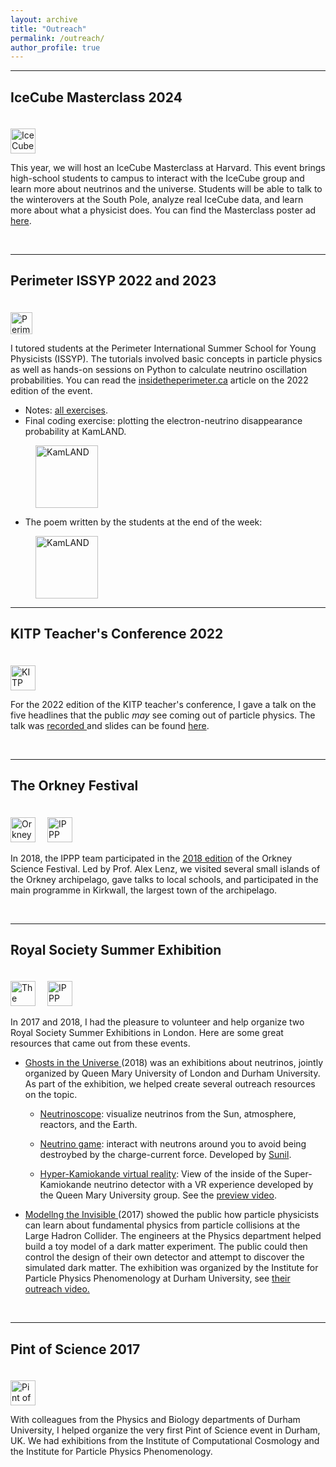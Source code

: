 ```yaml
---
layout: archive
title: "Outreach"
permalink: /outreach/
author_profile: true
---
```


---

## IceCube Masterclass 2024

<a href="https://masterclass.icecube.wisc.edu/"><img src="https://mhostert.github.io/images/outreach/icecube_logo.png" alt="IceCube"
  style="height:40px;margin-top:20px"></a>


This year, we will host an IceCube Masterclass at Harvard. 
This event brings high-school students to campus to interact with the IceCube group and learn more about neutrinos and the universe.
Students will be able to talk to the winterovers at the South Pole, analyze real IceCube data, and learn more about what a physicist does.
You can find the Masterclass poster ad <a href="https://mhostert.github.io/images/outreach/masterclass_2024_poster.pdf">here</a>.

<br>

---

## Perimeter ISSYP 2022 and 2023

  <a href="https://perimeterinstitute.ca">
    <img src="https://mhostert.github.io/images/outreach/perimeter_logo.png" alt="Perimeter Institute" style="height:35px;margin-top:20px">
  </a>

I tutored students at the Perimeter International Summer School for Young Physicists (ISSYP).
The tutorials involved basic concepts in particle physics as well as hands-on sessions on Python to calculate neutrino oscillation probabilities.
You can read the <a href="https://insidetheperimeter.ca/annual-pi-summer-school-immerses-students-in-a-universe-of-ideas/">insidetheperimeter.ca</a> article on the 2022 edition of the event.

* Notes: <a href="https://mhostert.com/files/ISSYP_exercises.pdf"> all exercises</a>.
* Final coding exercise: plotting the electron-neutrino disappearance probability at KamLAND.

<a href="https://mhostert.github.io/images/outreach/issyp_kamland.png">
  <img src="https://mhostert.github.io/images/outreach/issyp_kamland.png" alt="KamLAND"
    style="margin-left:40px;height:100px;">
</a>

* The poem written by the students at the end of the week:

<a href="https://mhostert.github.io/files/issyp_poem.pdf">
  <img src="https://mhostert.github.io/images/outreach/issyp_poem.png" alt="KamLAND"
    style="margin-left:40px;height:100px;">
</a>

<br>

---

## KITP Teacher's Conference 2022

<a href="https://www.kitp.ucsb.edu/outreach/teachers/teachers-conferences"><img src="https://mhostert.github.io/images/outreach/kitp_logo.png" alt="KITP"
  style="height:40px;margin-top:20px"></a>

For the 2022 edition of the KITP teacher's conference, I gave a talk on the five headlines that the public *may* see coming out of particle physics. The talk was <a href="https://online.kitp.ucsb.edu/online/neutrinost-c22/hostert/"> recorded </a> and slides can be found <a href="https://online.kitp.ucsb.edu/online/neutrinost-c22/hostert/pdf/Hostert_Neutrinos22Teach_KITP.pdf">here</a>.

<br>

---

## The Orkney Festival

<a href="https://oisf.org/"><img src="https://mhostert.github.io/images/outreach/OISF-Header-Logo.png" alt="Orkney International Science Festival"
style="height:40px;margin-right:15px;margin-top:20px;"></a>
<a href="https://www.ippp.dur.ac.uk/"><img src="https://mhostert.github.io/images/outreach/ippp_logo_white-300x97.png" alt="IPPP"
  style="height:40px;margin-top:20px"></a>

In 2018, the IPPP team participated in the <a href="https://oisf.org/portfolio-items/oisf-2018/">2018 edition</a> of the Orkney Science Festival. Led by Prof. Alex Lenz, we visited several small islands of the Orkney archipelago, gave talks to local schools, and participated in the main programme in Kirkwall, the largest town of the archipelago.

<br>

---

## Royal Society Summer Exhibition

<a href="https://royalsociety.org/science-events-and-lectures/summer-science-exhibition/"><img src="https://mhostert.github.io/images/outreach/the_royal_society.png" alt="The Royal Society Summer Exhibitions"
style="height:40px;margin-right:15px;margin-top:20px;"></a>
<a href="https://www.ippp.dur.ac.uk/"><img src="https://mhostert.github.io/images/outreach/ippp_logo_white-300x97.png" alt="IPPP"
  style="height:40px;margin-top:20px"></a>

In 2017 and 2018, I had the pleasure to volunteer and help organize two Royal Society Summer Exhibitions in London. Here are some great resources that came out from these events.

* <a href="https://royalsociety.org/science-events-and-lectures/2018/summer-science-exhibition/exhibits/ghosts-in-universe/">
  Ghosts in the Universe
  </a> (2018) was an exhibitions about neutrinos, jointly organized by Queen Mary University of London and Durham University.
  As part of the exhibition, we helped create several outreach resources on the topic.
  
  * <a href="https://apps.apple.com/us/app/neutrinoscope/id1384582896">Neutrinoscope</a>: visualize neutrinos from the Sun, atmosphere, reactors, and the Earth.

  * <a href="https://www.xikka.com/games/nu-odyssey/">Neutrino game</a>: interact with neutrons around you to avoid being destroybed by the charge-current force. Developed by <a href="https://www.xikka.com/about/">Sunil</a>.

  * <a href="https://www.qmul.ac.uk/media/news/2018/se/queen-mary-neutrino-research-on-show-at-royal-society-summer-science-exhibition.html">Hyper-Kamiokande virtual reality</a>: View of the inside of the Super-Kamiokande neutrino detector with a VR experience developed by the Queen Mary University group. See the <a href="https://www.youtube.com/watch?v=hPvUvyGPcKI">preview video</a>.
  
* <a href="https://mhostert.github.io/files/websites/modelling_inv.md">
  Modellng the Invisible
  </a>
  (2017)
  showed the public how particle physicists can learn about fundamental physics from particle collisions at the Large Hadron Collider.
  The engineers at the Physics department helped build a toy model of a dark matter experiment.
  The public could then control the design of their own detector and attempt to discover the simulated dark matter.
  The exhibition was organized by the Institute for Particle Physics Phenomenology at Durham University, see <a href="https://www.youtube.com/watch?v=TxSUw38a4Vg&list=PL1zMD_kTXdjyucme9fbDmEcvrU5uyqWCS">their outreach video.</a>

<br>

---

## Pint of Science 2017

<a href="https://pintofscience.com/"><img src="https://mhostert.github.io/images/outreach/pint_logo.png" alt="Pint of Science 2017"
style="height:40px;margin-right:15px;margin-top:20px;"></a>

With colleagues from the Physics and Biology departments of Durham University, I helped organize the very first Pint of Science event in Durham, UK. We had exhibitions from the Institute of Computational Cosmology and the Institute for Particle Physics Phenomenology.
